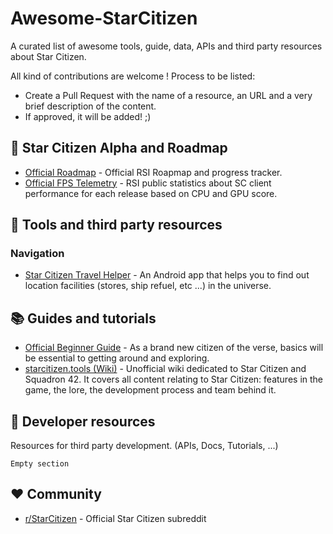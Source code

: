 # Awesome-StarCitizen

A curated list of awesome tools, guide, data, APIs and third party resources about Star Citizen.

All kind of contributions are welcome ! Process to be listed:

* Create a Pull Request with the name of a resource, an URL and a very brief description of the content.
* If approved, it will be added! ;)

## :stars: Star Citizen Alpha and Roadmap

* [Official Roadmap](https://robertsspaceindustries.com/roadmap/release-view) - Official RSI Roapmap and progress tracker.
* [Official FPS Telemetry](https://robertsspaceindustries.com/telemetry) - RSI public statistics about SC client performance for each release based on CPU and GPU score.


## :hammer: Tools and third party resources

### Navigation
* [Star Citizen Travel Helper](https://play.google.com/store/apps/details?id=com.PalavenDev.StarCitizenHelper) - An Android app that helps you to find out location facilities (stores, ship refuel, etc ...) in the universe.


## :books: Guides and tutorials

* [Official Beginner Guide](https://support.robertsspaceindustries.com/hc/en-us/sections/360001757273-Beginner-Guides) - As a brand new citizen of the verse, basics will be essential to getting around and exploring.
* [starcitizen.tools (Wiki)](https://starcitizen.tools/) - Unofficial wiki dedicated to Star Citizen and Squadron 42. It covers all content relating to Star Citizen:  features in the game, the lore, the development process and team behind it.


## :beer: Developer resources

Resources for third party development. (APIs, Docs, Tutorials, ...)

```
Empty section
```

## :heart: Community

* [r/StarCitizen](https://www.reddit.com/r/StarCitizens/) - Official Star Citizen subreddit
